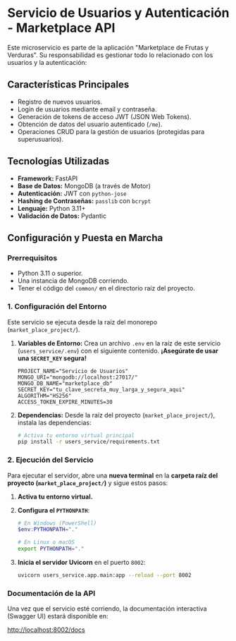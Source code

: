 # Servicio de Usuarios y Autenticación - Marketplace API

Este microservicio es parte de la aplicación "Marketplace de Frutas y Verduras". Su responsabilidad es gestionar todo lo relacionado con los usuarios y la autenticación:

## Características Principales

-   Registro de nuevos usuarios.
-   Login de usuarios mediante email y contraseña.
-   Generación de tokens de acceso JWT (JSON Web Tokens).
-   Obtención de datos del usuario autenticado (`/me`).
-   Operaciones CRUD para la gestión de usuarios (protegidas para superusuarios).

## Tecnologías Utilizadas

-   **Framework:** FastAPI
-   **Base de Datos:** MongoDB (a través de Motor)
-   **Autenticación:** JWT con `python-jose`
-   **Hashing de Contraseñas:** `passlib` con `bcrypt`
-   **Lenguaje:** Python 3.11+
-   **Validación de Datos:** Pydantic

## Configuración y Puesta en Marcha

### Prerrequisitos

-   Python 3.11 o superior.
-   Una instancia de MongoDB corriendo.
-   Tener el código del `common/` en el directorio raíz del proyecto.

### 1. Configuración del Entorno

Este servicio se ejecuta desde la raíz del monorepo (`market_place_project/`).

1.  **Variables de Entorno:**
    Crea un archivo `.env` en la raíz de este servicio (`users_service/.env`) con el siguiente contenido. **¡Asegúrate de usar una `SECRET_KEY` segura!**
    ```env
    PROJECT_NAME="Servicio de Usuarios"
    MONGO_URI="mongodb://localhost:27017/"
    MONGO_DB_NAME="marketplace_db"
    SECRET_KEY="tu_clave_secreta_muy_larga_y_segura_aqui"
    ALGORITHM="HS256"
    ACCESS_TOKEN_EXPIRE_MINUTES=30
    ```

2.  **Dependencias:**
    Desde la raíz del proyecto (`market_place_project/`), instala las dependencias:
    ```bash
    # Activa tu entorno virtual principal
    pip install -r users_service/requirements.txt
    ```

### 2. Ejecución del Servicio

Para ejecutar el servidor, abre una **nueva terminal** en la **carpeta raíz del proyecto (`market_place_project/`)** y sigue estos pasos:

1.  **Activa tu entorno virtual.**

2.  **Configura el `PYTHONPATH`**:
    ```powershell
    # En Windows (PowerShell)
    $env:PYTHONPATH="."
    ```
    ```bash
    # En Linux o macOS
    export PYTHONPATH="."
    ```

3.  **Inicia el servidor Uvicorn** en el puerto `8002`:
    ```bash
    uvicorn users_service.app.main:app --reload --port 8002
    ```

### Documentación de la API

Una vez que el servicio esté corriendo, la documentación interactiva (Swagger UI) estará disponible en:

[http://localhost:8002/docs](http://localhost:8002/docs)